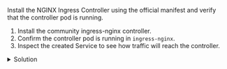 Install the NGINX Ingress Controller using the official manifest and verify that the controller pod is running.

1. Install the community ingress-nginx controller.
2. Confirm the controller pod is running in `ingress-nginx`.
3. Inspect the created Service to see how traffic will reach the controller.

<details><summary>Solution</summary>
<br>

```bash
# apply the official manifest
kubectl apply -f https://raw.githubusercontent.com/kubernetes/ingress-nginx/main/deploy/static/provider/cloud/deploy.yaml
```{{exec}}

```bash
# wait for the controller pod to be ready
kubectl -n ingress-nginx wait --for=condition=Available deploy/ingress-nginx-controller --timeout=180s
```{{exec}}

```bash
# list controller pods
kubectl -n ingress-nginx get pods -l app.kubernetes.io/component=controller
```{{exec}}

```bash
# inspect the service exposing the controller
kubectl -n ingress-nginx get svc ingress-nginx-controller
```{{exec}}

> Note: In the Killercoda environment the `EXTERNAL-IP` column displays `<pending>` permanently, because there is no external load balancer available. Use the NodePort listed in the service instead when you need to access the controller.

```bash
# change the service type to NodePort so it is reachable
kubectl -n ingress-nginx patch svc ingress-nginx-controller -p '{"spec":{"type":"NodePort","ports":[{"name":"http","port":80,"protocol":"TCP","targetPort":80,"nodePort":30000,"appProtocol":"http"},{"name":"https","port":443,"protocol":"TCP","targetPort":443,"nodePort":30443,"appProtocol":"https"}]}}'
```{{exec}}

```bash
# confirm the NodePort that was allocated
kubectl -n ingress-nginx get svc ingress-nginx-controller -o wide
```{{exec}}

```bash
# retrieve the worker node IP and resulting URL
kubectl get nodes -o wide
```{{exec}}

> After the patch, you can reach the ingress controller at [ACCESS NGINX]({{TRAFFIC_HOST1_30000}})

</details>

